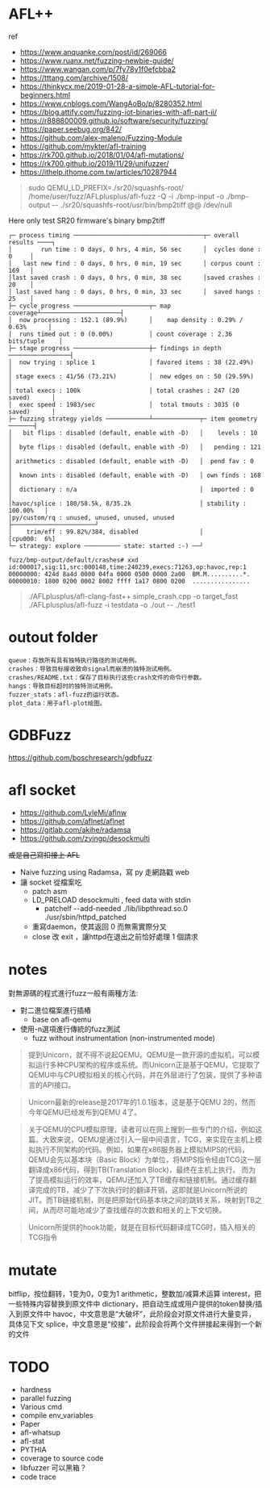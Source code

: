 # AFL++

ref
- https://www.anquanke.com/post/id/269066
- https://www.ruanx.net/fuzzing-newbie-guide/
- https://www.wangan.com/p/7fy78y1f0efcbba2
- https://tttang.com/archive/1508/
- https://thinkycx.me/2019-01-28-a-simple-AFL-tutorial-for-beginners.html
- https://www.cnblogs.com/WangAoBo/p/8280352.html
- https://blog.attify.com/fuzzing-iot-binaries-with-afl-part-ii/
- https://r888800009.github.io/software/security/fuzzing/
- https://paper.seebug.org/842/
- https://github.com/alex-maleno/Fuzzing-Module
- https://github.com/mykter/afl-training
- https://rk700.github.io/2018/01/04/afl-mutations/
- https://rk700.github.io/2019/11/29/unifuzzer/
- https://ithelp.ithome.com.tw/articles/10287944

>sudo QEMU_LD_PREFIX=./sr20/squashfs-root/ /home/user/fuzz/AFLplusplus/afl-fuzz -Q -i ./bmp-input -o ./bmp-output -- ./sr20/squashfs-root/usr/bin/bmp2tiff @@ /dev/null


Here only test SR20 firmware's binary bmp2tiff

```
┌─ process timing ────────────────────────────────────┬─ overall results ────┐
│        run time : 0 days, 0 hrs, 4 min, 56 sec      │  cycles done : 0     │
│   last new find : 0 days, 0 hrs, 0 min, 19 sec      │ corpus count : 169   │
│last saved crash : 0 days, 0 hrs, 0 min, 38 sec      │saved crashes : 20    │
│ last saved hang : 0 days, 0 hrs, 0 min, 33 sec      │  saved hangs : 25    │
├─ cycle progress ─────────────────────┬─ map coverage┴──────────────────────┤
│  now processing : 152.1 (89.9%)      │    map density : 0.29% / 0.63%      │
│  runs timed out : 0 (0.00%)          │ count coverage : 2.36 bits/tuple    │
├─ stage progress ─────────────────────┼─ findings in depth ─────────────────┤
│  now trying : splice 1               │ favored items : 38 (22.49%)         │
│ stage execs : 41/56 (73.21%)         │  new edges on : 50 (29.59%)         │
│ total execs : 100k                   │ total crashes : 247 (20 saved)      │
│  exec speed : 1983/sec               │  total tmouts : 3035 (0 saved)      │
├─ fuzzing strategy yields ────────────┴─────────────┬─ item geometry ───────┤
│   bit flips : disabled (default, enable with -D)   │    levels : 10        │
│  byte flips : disabled (default, enable with -D)   │   pending : 121       │
│ arithmetics : disabled (default, enable with -D)   │  pend fav : 0         │
│  known ints : disabled (default, enable with -D)   │ own finds : 168       │
│  dictionary : n/a                                  │  imported : 0         │
│havoc/splice : 180/58.5k, 8/35.2k                   │ stability : 100.00%   │
│py/custom/rq : unused, unused, unused, unused       ├───────────────────────┘
│    trim/eff : 99.82%/384, disabled                 │          [cpu000:  6%]
└─ strategy: explore ────────── state: started :-) ──┘
```

```
fuzz/bmp-output/default/crashes# xxd id:000017,sig:11,src:000148,time:240239,execs:71263,op:havoc,rep:1
00000000: 424d 8a4d 0000 04fa 0000 0500 0000 2a00  BM.M..........*.
00000010: 1800 0200 0002 8002 ffff 1a17 0800 0200  ................
```

>./AFLplusplus/afl-clang-fast++ simple_crash.cpp -o target_fast
>./AFLplusplus/afl-fuzz -i testdata -o ./out -- ./test1

# outout folder

```
queue：存放所有具有独特执行路径的测试用例。
crashes：导致目标接收致命signal而崩溃的独特测试用例。
crashes/README.txt：保存了目标执行这些crash文件的命令行参数。
hangs：导致目标超时的独特测试用例。
fuzzer_stats：afl-fuzz的运行状态。
plot_data：用于afl-plot绘图。
```


# GDBFuzz
https://github.com/boschresearch/gdbfuzz

# afl socket
- https://github.com/LyleMi/aflnw
- https://github.com/aflnet/aflnet
- https://gitlab.com/akihe/radamsa
- https://github.com/zyingp/desockmulti

~~或是自己寫扣接上 AFL~~

- Naive fuzzing using Radamsa，寫 py 走網路戳 web
- 讓 socket 從檔案吃
    - patch asm 
    - LD_PRELOAD desockmulti , feed data with stdin
        - patchelf --add-needed ./lib/libpthread.so.0 ./usr/sbin/httpd_patched
    - 重寫daemon，使其返回 0 而無需實際分叉
    - close 改 exit ，讓httpd在退出之前恰好處理 1 個請求


# notes

對無源碼的程式進行fuzz一般有兩種方法:

- 對二進位檔案進行插樁
    - base on afl-qemu
- 使用-n選項進行傳統的fuzz測試
    -  fuzz without instrumentation (non-instrumented mode)

>提到Unicorn，就不得不说起QEMU。QEMU是一款开源的虚拟机，可以模拟运行多种CPU架构的程序或系统。而Unicorn正是基于QEMU，它提取了QEMU中与CPU模拟相关的核心代码，并在外层进行了包装，提供了多种语言的API接口。

>Unicorn最新的release是2017年的1.0.1版本，这是基于QEMU 2的，然而今年QEMU已经发布到QEMU 4了。


>关于QEMU的CPU模拟原理，读者可以在网上搜到一些专门的介绍，例如这篇。大致来说，QEMU是通过引入一层中间语言，TCG，来实现在主机上模拟执行不同架构的代码。例如，如果在x86服务器上模拟MIPS的代码，QEMU会先以基本块（Basic Block）为单位，将MIPS指令经由TCG这一层翻译成x86代码，得到TB(Translation Block)，最终在主机上执行。
>而为了提高模拟运行的效率，QEMU还加入了TB缓存和链接机制。通过缓存翻译完成的TB，减少了下次执行时的翻译开销，这即就是Unicorn所说的JIT。而TB链接机制，则是把原始代码基本块之间的跳转关系，映射到TB之间，从而尽可能地减少了查找缓存的次数和相关的上下文切换。

>Unicorn所提供的hook功能，就是在目标代码翻译成TCG时，插入相关的TCG指令

# mutate

bitflip，按位翻转，1变为0，0变为1
arithmetic，整数加/减算术运算
interest，把一些特殊内容替换到原文件中
dictionary，把自动生成或用户提供的token替换/插入到原文件中
havoc，中文意思是“大破坏”，此阶段会对原文件进行大量变异，具体见下文
splice，中文意思是“绞接”，此阶段会将两个文件拼接起来得到一个新的文件

# TODO
- hardness
- parallel fuzzing
- Various cmd 
- compile env_variables
- Paper
- afl-whatsup
- afl-stat
- PYTHIA
- coverage to source code
- libfuzzer 可以黑箱？
- code trace